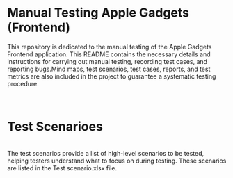 # Manual Testing Apple Gadgets (Frontend)
This repository is dedicated to the manual testing of the Apple Gadgets Frontend application. This README contains the necessary details and instructions for carrying out manual testing, recording test cases, and reporting bugs.Mind maps, test scenarios, test cases, reports, and test metrics are also included in the project to guarantee a systematic testing procedure.
<br>
<br>
<br>
# Test Scenarioes
<br>
The test scenarios provide a list of high-level scenarios to be tested, helping testers understand what to focus on during testing. These scenarios are listed in the Test scenario.xlsx file.
